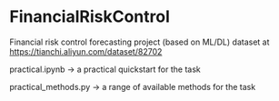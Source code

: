 # FinancialRiskControl
Financial risk control forecasting project (based on ML/DL)
dataset at https://tianchi.aliyun.com/dataset/82702



practical.ipynb       -> a practical quickstart for the task

practical_methods.py  -> a range of available methods for the task

